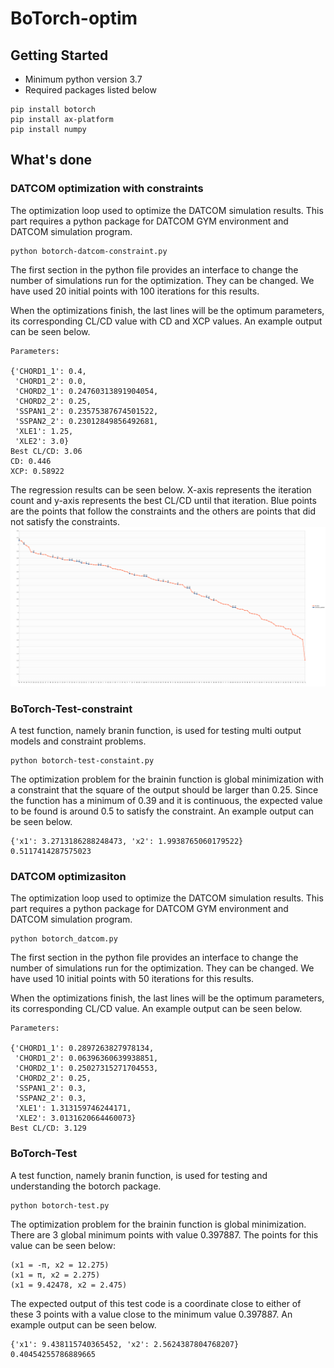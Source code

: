# BoTorch-optim
## Getting Started
* Minimum python version 3.7
* Required packages listed below
```
pip install botorch
pip install ax-platform
pip install numpy
```
## What's done
### DATCOM optimization with constraints
The optimization loop used to optimize the DATCOM simulation results. This part requires a python package for DATCOM GYM environment and DATCOM simulation program.
```
python botorch-datcom-constraint.py
```
The first section in the python file provides an interface to change the number of simulations run for the optimization. They can be changed. We have used 20 initial points with 100 iterations for this results.

When the optimizations finish, the last lines will be the optimum parameters, its corresponding CL/CD value with CD and XCP values. An example output can be seen below.
```
Parameters: 

{'CHORD1_1': 0.4,
 'CHORD1_2': 0.0,
 'CHORD2_1': 0.24760313891904054,
 'CHORD2_2': 0.25,
 'SSPAN1_2': 0.23575387674501522,
 'SSPAN2_2': 0.23012849856492681,
 'XLE1': 1.25,
 'XLE2': 3.0}
Best CL/CD: 3.06
CD: 0.446
XCP: 0.58922

```
The regression results can be seen below. X-axis represents the iteration count and y-axis represents the best CL/CD until that iteration. Blue points are the points that follow the constraints and the others are points that did not satisfy the constraints.
![regression_graph](constrained_graph.svg)
### BoTorch-Test-constraint
A test function, namely branin function, is used for testing multi output models and constraint problems.
```
python botorch-test-constaint.py
```
The optimization problem for the brainin function is global minimization with a constraint that the square of the output should be larger than 0.25. Since the function has a minimum of 0.39 and it is continuous, the expected value to be found is around 0.5 to satisfy the constraint. An example output can be seen below.
```
{'x1': 3.2713186288248473, 'x2': 1.9938765060179522} 0.5117414287575023
```

### DATCOM optimizasiton
The optimization loop used to optimize the DATCOM simulation results. This part requires a python package for DATCOM GYM environment and DATCOM simulation program.
```
python botorch_datcom.py
```
The first section in the python file provides an interface to change the number of simulations run for the optimization. They can be changed. We have used 10 initial points with 50 iterations for this results.

When the optimizations finish, the last lines will be the optimum parameters, its corresponding CL/CD value. An example output can be seen below.
```
Parameters: 

{'CHORD1_1': 0.2897263827978134,
 'CHORD1_2': 0.06396360639938851,
 'CHORD2_1': 0.25027315271704553,
 'CHORD2_2': 0.25,
 'SSPAN1_2': 0.3,
 'SSPAN2_2': 0.3,
 'XLE1': 1.313159746244171,
 'XLE2': 3.0131620664460073}
Best CL/CD: 3.129
```
### BoTorch-Test
A test function, namely branin function, is used for testing and understanding the botorch package.
```
python botorch-test.py
```
The optimization problem for the brainin function is global minimization. There are 3 global minimum points with value 0.397887. The points for this value can be seen below:
```
(x1 = -π, x2 = 12.275)
(x1 = π, x2 = 2.275)
(x1 = 9.42478, x2 = 2.475)
```
The expected output of this test code is a coordinate close to either of these 3 points with a value close to the minimum value 0.397887. An example output can be seen below.
```
{'x1': 9.438115740365452, 'x2': 2.5624387804768207} 0.40454255786889665
```
